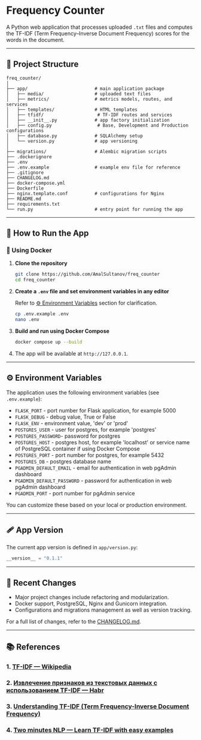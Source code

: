 # Frequency Counter

A Python web application that processes uploaded `.txt` files and computes the  TF-IDF (Term Frequency–Inverse Document Frequency) scores for the words in the  document.

---

## 📁 Project Structure

```
freq_counter/
│
├── app/                         # main application package
│   ├── media/                   # uploaded text files
│   ├── metrics/                 # metrics models, routes, and services
│   ├── templates/               # HTML templates
│   ├── tfidf/                    # TF-IDF routes and services
│   ├── __init__.py              # app factory initialization
│   ├── config.py                 # Base, Development and Production configurations
│   ├── database.py              # SQLAlchemy setup
│   └── version.py               # app versioning
│
├── migrations/                  # Alembic migration scripts
├── .dockerignore                
├── .env                         
├── .env.example                 # example env file for reference
├── .gitignore                   
├── CHANGELOG.md                 
├── docker-compose.yml           
├── Dockerfile                    
├── nginx.template.conf          # configurations for Nginx       
├── README.md                    
├── requirements.txt             
└── run.py                       # entry point for running the app
```

---

## 🚀 How to Run the App
### 🐳 Using Docker

1. **Clone the repository**

   ```bash
   git clone https://github.com/AmalSultanov/freq_counter
   cd freq_counter
   ```

2. **Create a `.env` file and set environment variables in any editor**

   Refer to  [⚙️ Environment Variables](#%EF%B8%8F-environment-variables) section for  clarification.

   ```bash
   cp .env.example .env
   nano .env
   ```

3. **Build and run using Docker Compose**

   ```bash
   docker compose up --build
   ```

4. The app will be available at `http://127.0.0.1`.

---

## ⚙️ Environment Variables

The application uses the following environment variables (see `.env.example`):

* `FLASK_PORT` - port number for Flask application, for example 5000
* `FLASK_DEBUG` - debug value, True or False
* `FLASK_ENV` - environment value, 'dev' or 'prod'
* `POSTGRES_USER` - user for postgres, for example 'postgres'
* `POSTGRES_PASSWORD`- password for postgres
* `POSTGRES_HOST` - postgres host, for example 'localhost' or service name of PostgreSQL container if using Docker Compose
* `POSTGRES_PORT` - port number for postgres, for example 5432
* `POSTGRES_DB` - postgres database name
* `PGADMIN_DEFAULT_EMAIL` - email for authentication in web pgAdmin dashboard
* `PGADMIN_DEFAULT_PASSWORD` - password for authentication in web pgAdmin dashboard
* `PGADMIN_PORT` - port number for pgAdmin service

You can customize these based on your local or production environment.

---

## 🩹 App Version

The current app version is defined in `app/version.py`:

```python
__version__ = "0.1.1"
```

---

## 📓 Recent Changes

* Major project changes include refactoring and modularization.
* Docker support, PostgreSQL, Nginx and Gunicorn integration.
* Configurations and migrations management as well as version tracking.

For a full list of changes, refer to the [CHANGELOG.md](./CHANGELOG.md).

---

## 📚 References

### 1. [TF-IDF — Wikipedia](https://ru.wikipedia.org/wiki/TF-IDF)

### 2. [Извлечение признаков из текстовых данных с использованием TF-IDF — Habr](https://habr.com/ru/companies/otus/articles/755772/)

### 3. [Understanding TF-IDF (Term Frequency-Inverse Document Frequency)](https://www.geeksforgeeks.org/understanding-tf-idf-term-frequency-inverse-document-frequency/)

### 4. [Two minutes NLP — Learn TF-IDF with easy examples](https://medium.com/nlplanet/two-minutes-nlp-learn-tf-idf-with-easy-examples-7c15957b4cb3)